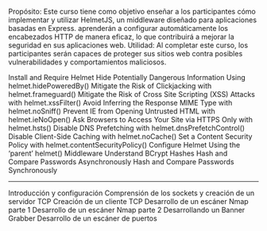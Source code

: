 Propósito:
Este curso tiene como objetivo enseñar a los participantes cómo implementar y utilizar HelmetJS, un middleware diseñado para aplicaciones basadas en Express. aprenderán a configurar automáticamente los encabezados HTTP de manera eficaz, lo que contribuirá a mejorar la seguridad en sus aplicaciones web.
Utilidad:
Al completar este curso, los participantes serán capaces de proteger sus sitios web contra posibles vulnerabilidades y comportamientos maliciosos.

Install and Require Helmet
Hide Potentially Dangerous Information Using helmet.hidePoweredBy()
Mitigate the Risk of Clickjacking with helmet.frameguard()
Mitigate the Risk of Cross Site Scripting (XSS) Attacks with helmet.xssFilter()
Avoid Inferring the Response MIME Type with helmet.noSniff()
Prevent IE from Opening Untrusted HTML with helmet.ieNoOpen()
Ask Browsers to Access Your Site via HTTPS Only with helmet.hsts()
Disable DNS Prefetching with helmet.dnsPrefetchControl()
Disable Client-Side Caching with helmet.noCache()
Set a Content Security Policy with helmet.contentSecurityPolicy()
Configure Helmet Using the ‘parent’ helmet() Middleware
Understand BCrypt Hashes
Hash and Compare Passwords Asynchronously
Hash and Compare Passwords Synchronously


----------------------------------------------
Introducción y configuración
Comprensión de los sockets y creación de un servidor TCP
Creación de un cliente TCP
Desarrollo de un escáner Nmap parte 1
Desarrollo de un escáner Nmap parte 2
Desarrollando un Banner Grabber
Desarrollo de un escáner de puertos
